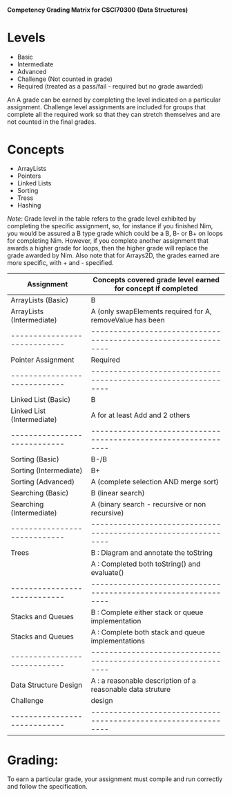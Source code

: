 #### Competency Grading Matrix for CSCI70300 (Data Structures)

# Levels
- Basic
- Intermediate
- Advanced
- Challenge (Not counted in grade)
- Required (treated as a pass/fail - required but no grade awarded)

An A grade can be earned by completing the level indicated on a
particular assignment. Challenge level assignments are included for
groups that complete all the required work so that they can stretch themselves and 
are not counted in the final grades.


# Concepts
- ArrayLists
- Pointers
- Linked Lists
- Sorting 
- Tress
- Hashing


*Note:* Grade level in the table refers to the grade level exhibited
by completing the specific assignment, so, for instance if you
finished Nim, you would be assured a B type grade which could be a B,
B- or B+ on loops for completing Nim.  However, if you complete another assignment that awards a higher grade for loops, then the higher grade will replace the grade awarded by Nim. Also note that for Arrays2D, the grades earned are more specific, with + and - specified. 


| Assignment                 | Concepts covered grade level earned for concept if completed |
|----------------------------|--------------------------------------------------------------|
| ArrayLists (Basic)         | B                                                            |
| ArrayLists (Intermediate)  | A (only swapElements required for A, removeValue has been    |                                                 |                    |                            | changed to Challenge level and is optional).                 |
|----------------------------|--------------------------------------------------------------|
| Pointer Assignment         | Required                                                     |
|----------------------------|--------------------------------------------------------------|
| Linked List  (Basic)       | B                                                            |
| Linked List (Intermediate) | A for at least Add and 2 others                              |
|----------------------------|--------------------------------------------------------------|
| Sorting  (Basic)           | B-/B                                                         |
| Sorting (Intermediate)     | B+                                                           |
| Sorting (Advanced)         | A (complete selection AND merge sort)                        |
| Searching (Basic)          | B (linear search)                                            |
| Searching (Intermediate)   | A (binary search - recursive or non recursive)               |
|----------------------------|--------------------------------------------------------------|
| Trees                      | B : Diagram and annotate the toString                        |
|                            | A : Completed both toString() and evaluate()                 | 
|----------------------------|--------------------------------------------------------------|
| Stacks and Queues          | B : Complete either  stack or queue implementation           |
| Stacks and Queues          | A : Complete both stack and queue implementations           | 
|----------------------------|--------------------------------------------------------------|
| Data Structure Design      | A : a reasonable description of a reasonable data struture   |    
| Challenge                  |     design                                                   |
|----------------------------|--------------------------------------------------------------|


# Grading: 


To earn a particular grade, your assignment must compile and run correctly and follow the specification. 



